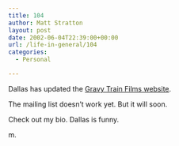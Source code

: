 ```yaml
---
title: 104
author: Matt Stratton
layout: post
date: 2002-06-04T22:39:00+00:00
url: /life-in-general/104
categories:
  - Personal

---
```

Dallas has updated the [Gravy Train Films website][1].

The mailing list doesn&#8217;t work yet. But it will soon.

Check out my bio. Dallas is funny.

m.

 [1]: http://www.gravytrainfilms.com